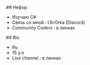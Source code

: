 .##                         Нефор

- Изучаю C#
- Связь со мной : t3rr0rka (Discord)
- Community Coders : в линках

.##                         Bio
- Ru
- 15 y.o
- Live channel : в линках
